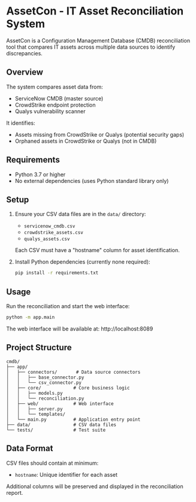 # AssetCon - IT Asset Reconciliation System

AssetCon is a Configuration Management Database (CMDB) reconciliation tool that compares IT assets across multiple data sources to identify discrepancies.

## Overview

The system compares asset data from:
- ServiceNow CMDB (master source)
- CrowdStrike endpoint protection
- Qualys vulnerability scanner

It identifies:
- Assets missing from CrowdStrike or Qualys (potential security gaps)
- Orphaned assets in CrowdStrike or Qualys (not in CMDB)

## Requirements

- Python 3.7 or higher
- No external dependencies (uses Python standard library only)

## Setup

1. Ensure your CSV data files are in the `data/` directory:
   - `servicenow_cmdb.csv`
   - `crowdstrike_assets.csv`
   - `qualys_assets.csv`
   
   Each CSV must have a "hostname" column for asset identification.

2. Install Python dependencies (currently none required):
   ```bash
   pip install -r requirements.txt
   ```

## Usage

Run the reconciliation and start the web interface:

```bash
python -m app.main
```

The web interface will be available at: http://localhost:8089

## Project Structure

```
cmdb/
├── app/
│   ├── connectors/       # Data source connectors
│   │   ├── base_connector.py
│   │   └── csv_connector.py
│   ├── core/            # Core business logic
│   │   ├── models.py
│   │   └── reconciliation.py
│   ├── web/             # Web interface
│   │   ├── server.py
│   │   └── templates/
│   └── main.py          # Application entry point
├── data/                # CSV data files
└── tests/               # Test suite
```

## Data Format

CSV files should contain at minimum:
- `hostname`: Unique identifier for each asset

Additional columns will be preserved and displayed in the reconciliation report.